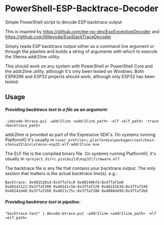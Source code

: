 # PowerShell-ESP-Backtrace-Decoder
Simple PowerShell script to decode ESP backtrace output

This is inspired by https://github.com/me-no-dev/EspExceptionDecoder and https://github.com/littleyoda/EspStackTraceDecoder

Simply reads ESP backtrace output either as a command line argument or through the pipeline and builds a string of arguments with which to execute the Xtensa addr2line utility.

This should work on any system with PowerShell or PowerShell Core and the addr2line utility, although it's only been tested on Windows.  Both ESP8266 and ESP32 projects should work, although only ESP32 has been tested.

## Usage

##### Providing backtrace text in a file as an argument:

```
.\decode-btrace.ps1 -addr2line <addr2line_path> -elf <elf_path> -trace <backtrace_path>
```

addr2line is provided as part of the Espressive SDK's. On systems running PlatformIO it's usually in `<user_profile>\.platformio\packages\toolchain-xtensa32\bin\xtensa-esp32-elf-addr2line.exe`

The ELF file is the compiled binary file.  On systems running PlatformIO, it's usually in `<project_dir>\.pio\build\esp32\firmware.elf`

The backtrace file is any file that contains your backtrace output. The only section that matters is the actual backtrace line(s). e.g.:
```
Backtrace: 0x40152014:0x3ffaf1c0 0x40140bfd:0x3ffaf1e0 0x40141122:0x3ffaf200 0x40141c5b:0x3ffaf220 0x40141b3d:0x3ffaf240 0x40141d48:0x3ffaf260 0x4013c75c:0x3ffaf280 0x4008d499:0x3ffaf2b0
```

##### Providing backtrace text in pipeline:

```
"backtrace-text" | decode-btrace.ps1 -addr2line <addr2line_path> -elf <elf_path>
```

